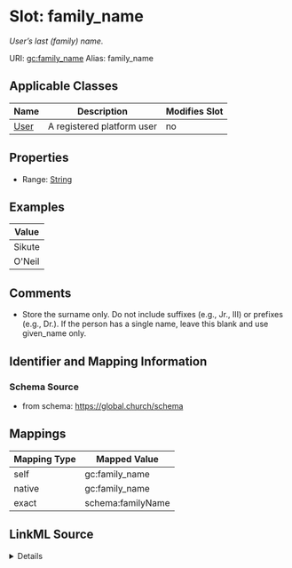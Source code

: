 

# Slot: family_name 


_User’s last (family) name._





URI: [gc:family_name](https://global.church/schema/family_name)
Alias: family_name

<!-- no inheritance hierarchy -->





## Applicable Classes

| Name | Description | Modifies Slot |
| --- | --- | --- |
| [User](User.md) | A registered platform user |  no  |






## Properties

* Range: [String](String.md)





## Examples

| Value |
| --- |
| Sikute |
| O'Neil |

## Comments

* Store the surname only. Do not include suffixes (e.g., Jr., III) or prefixes (e.g., Dr.).
If the person has a single name, leave this blank and use given_name only.


## Identifier and Mapping Information






### Schema Source


* from schema: https://global.church/schema




## Mappings

| Mapping Type | Mapped Value |
| ---  | ---  |
| self | gc:family_name |
| native | gc:family_name |
| exact | schema:familyName |




## LinkML Source

<details>
```yaml
name: family_name
description: User’s last (family) name.
comments:
- 'Store the surname only. Do not include suffixes (e.g., Jr., III) or prefixes (e.g.,
  Dr.).

  If the person has a single name, leave this blank and use given_name only.

  '
examples:
- value: Sikute
  description: Standard family name.
- value: O'Neil
  description: Family name with punctuation.
in_subset:
- user_core
- pii
from_schema: https://global.church/schema
exact_mappings:
- schema:familyName
rank: 1000
alias: family_name
domain_of:
- User
range: string

```
</details>
